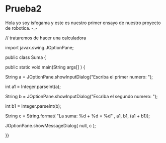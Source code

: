 # Prueba2
Hola  yo soy  isfegama y este es  nuestro primer ensayo de nuestro proyecto de robotica.
-_-

// trataremos de hacer una calculadora

import javax.swing.JOptionPane;

public class  Suma
{

public static void main(String args[] )
{

String a = JOptionPane.showInputDialog("Escriba el primer numero: ");

int a1 = Integer.parseInt(a);

String b = JOptionPane.showInputDialog("Escriba el segundo numero: ");

int b1 = Integer.parseInt(b);

String c =  String.format( "La suma: %d + %d = %d" , a1, b1, (a1 + b1));

JOptionPane.showMessageDialog( null, c );

}}
